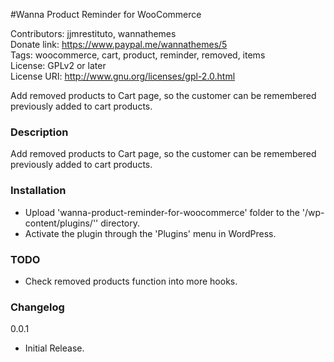 #Wanna Product Reminder for WooCommerce

Contributors: jjmrestituto, wannathemes  
Donate link: https://www.paypal.me/wannathemes/5  
Tags: woocommerce, cart, product, reminder, removed, items  
License: GPLv2 or later  
License URI: http://www.gnu.org/licenses/gpl-2.0.html

Add removed products to Cart page, so the customer can be remembered previously added to cart products.

### Description

Add removed products to Cart page, so the customer can be remembered previously added to cart products.

### Installation

* Upload 'wanna-product-reminder-for-woocommerce' folder to the '/wp-content/plugins/'' directory.
* Activate the plugin through the 'Plugins' menu in WordPress.

### TODO

* Check removed products function into more hooks.

### Changelog

0.0.1
* Initial Release.
